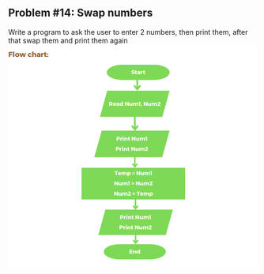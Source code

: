 ## Problem #14: Swap numbers

Write a program to ask the user to enter 2 numbers, then print them, after that
swap them and print them again
<img src = "p14-flow-chart.PNG" alt = "problem #14 flow chart">
